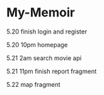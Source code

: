 # My-Memoir
5.20 finish login and register

5.20 10pm homepage

5.21 2am search movie api

5.21 11pm finish report fragment

5.22 map fragment

